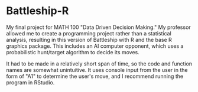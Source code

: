 # Battleship-R
My final project for MATH 100 "Data Driven Decision Making." My professor allowed me to create a programming project rather than a statistical analysis, resulting in this version of Battleship with R and the base R graphics package. This includes an AI computer opponent, which uses a probabilistic hunt/target algorithm to decide its moves.

It had to be made in a relatively short span of time, so the code and function names are somewhat unintuitive. It uses console input from the user in the form of "A1" to determine the user's move, and I recommend running the program in RStudio.
